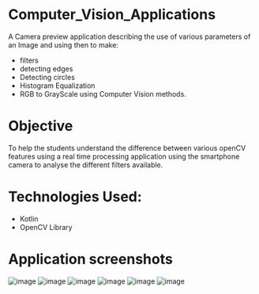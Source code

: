 # Computer_Vision_Applications
A Camera preview application describing the use of various parameters of an Image and using then to make:
* filters 
* detecting edges  
* Detecting circles  
* Histogram Equalization
* RGB to GrayScale using Computer Vision methods.

# Objective
To help the students understand the difference between various openCV features using a real time processing application using the smartphone camera to analyse the different filters available.

# Technologies Used:
* Kotlin
* OpenCV Library

# Application screenshots
![image](https://user-images.githubusercontent.com/40751910/119790407-87d1c700-bef1-11eb-832e-30ba5c7d5ee4.png)
![image](https://user-images.githubusercontent.com/40751910/119790428-8d2f1180-bef1-11eb-8323-e7753555129a.png)
![image](https://user-images.githubusercontent.com/40751910/119790372-80122280-bef1-11eb-927d-322908e5b6ab.png)
![image](https://user-images.githubusercontent.com/40751910/119790459-94561f80-bef1-11eb-97c4-e2f309edc64e.png)
![image](https://user-images.githubusercontent.com/40751910/119790487-9a4c0080-bef1-11eb-91a5-016422b087b1.png)
![image](https://user-images.githubusercontent.com/40751910/119790513-9f10b480-bef1-11eb-93fa-9e2ed7b5d1e7.png)

